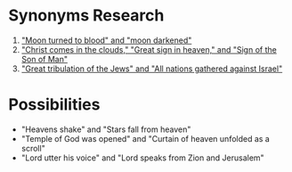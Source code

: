 # Synonyms Research

1. ["Moon turned to blood" and "moon darkened"](moon.md)
2. ["Christ comes in the clouds," "Great sign in heaven," and "Sign of the Son of Man"](great-sign.md)
3. ["Great tribulation of the Jews" and "All nations gathered against Israel"](jews-tribulation.md)

# Possibilities

* "Heavens shake" and "Stars fall from heaven"
* "Temple of God was opened" and "Curtain of heaven unfolded as a scroll"
* "Lord utter his voice" and "Lord speaks from Zion and Jerusalem"

